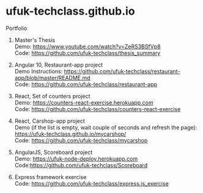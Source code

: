 # ufuk-techclass.github.io
Portfolio

1) Master's Thesis \
  Demo: https://www.youtube.com/watch?v=ZeRS3BSfVp8 \
  Code: https://github.com/ufuk-techclass/thesis_summary 

2) Angular 10, Restaurant-app project \
  Demo Instructions: https://github.com/ufuk-techclass/restaurant-app/blob/master/README.md \
  Code: https://github.com/ufuk-techclass/restaurant-app

3) React, Set of counters project \
  Demo: https://counters-react-exercise.herokuapp.com \
  Code: https://github.com/ufuk-techclass/counters-react-exercise

4) React, Carshop-app project \
  Demo (if the list is empty, wait couple of seconds and refresh the page): https://ufuk-techclass.github.io/mycarshop/ \
  Code: https://github.com/ufuk-techclass/mycarshop

5) AngularJS, Scoreboard project \
  Demo: https://ufuk-node-deploy.herokuapp.com \
  Code:https://github.com/ufuk-techclass/Scoreboard  

6) Express framework exercise \
  Code: https://github.com/ufuk-techclass/express.js_exercise
